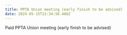 ```yaml
---
title: PPTA Union meeting (early finish to be advised)
date: 2024-05-15T22:34:58.466Z
---
```

Paid PPTA Union meeting (early finish to be advised)  

